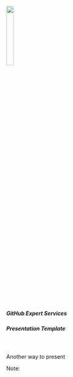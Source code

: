 <br>
<img width="20%" src="images/github/copilot-enterprise.png">

##### GitHub Expert Services 
##### Presentation Template

<br><br>
Another way to present


<!-- Add some speaker notes -->
Note: 
